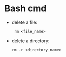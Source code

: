 # Bash cmd
- delete a file:

    ```  rm <file_name> ```
 - delete a directory:
 
    ``` rm -r <directory_name> ```
